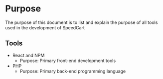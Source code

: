 # Purpose
The purpose of this document is to list and explain the purpose of all tools
used in the development of SpeedCart
## Tools
- React and NPM
  - Purpose: Primary front-end development tools
- PHP
  - Purpose: Primary back-end programming language